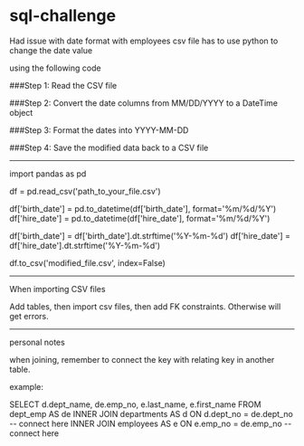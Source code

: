 # sql-challenge



Had issue with date format with employees csv file has to use python to change the date value

using the following code

###Step 1: Read the CSV file

###Step 2: Convert the date columns from MM/DD/YYYY to a DateTime object

###Step 3: Format the dates into YYYY-MM-DD

###Step 4: Save the modified data back to a CSV file

------------------------------------

import pandas as pd

df = pd.read_csv('path_to_your_file.csv')

df['birth_date'] = pd.to_datetime(df['birth_date'], format='%m/%d/%Y')
df['hire_date'] = pd.to_datetime(df['hire_date'], format='%m/%d/%Y')

df['birth_date'] = df['birth_date'].dt.strftime('%Y-%m-%d')
df['hire_date'] = df['hire_date'].dt.strftime('%Y-%m-%d')

df.to_csv('modified_file.csv', index=False)

----------------------------------

When importing CSV files

Add tables, then import csv files, then add FK constraints.
Otherwise will get errors.

-------------

personal notes

when joining, remember to connect the key with relating key in another table.

example:

SELECT d.dept_name, de.emp_no, e.last_name, e.first_name
FROM dept_emp AS de
INNER JOIN departments AS d ON d.dept_no = de.dept_no -- connect here
INNER JOIN employees AS e ON e.emp_no = de.emp_no -- connect here

